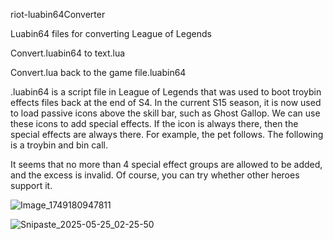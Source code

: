 
riot-luabin64Converter<br>

Luabin64 files for converting League of Legends<br>

Convert.luabin64 to text.lua

Convert.lua back to the game file.luabin64

.luabin64 is a script file in League of Legends that was used to boot troybin effects files back at the end of S4. In the current S15 season, it is now used to load passive icons above the skill bar, such as Ghost Gallop. We can use these icons to add special effects. If the icon is always there, then the special effects are always there. For example, the pet follows. The following is a troybin and bin call.<br>

It seems that no more than 4 special effect groups are allowed to be added, and the excess is invalid. Of course, you can try whether other heroes support it.

![Image_1749180947811](https://github.com/user-attachments/assets/957e2bbb-ff50-400c-aaf7-8797e605d9e7)


![Snipaste_2025-05-25_02-25-50](https://github.com/user-attachments/assets/bfd1442c-40f3-4fa1-8828-cdb426bfebfb)
